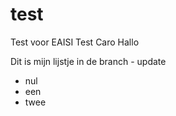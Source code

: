 # test
Test voor EAISI
Test Caro
Hallo

Dit is mijn lijstje in de branch - update
- nul
- een
- twee
